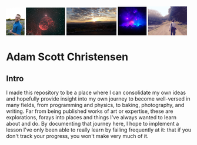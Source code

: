 <img src="resources/Christensen-Apr-2022-118(1).jpg" width="10%"/> <img src="resources/IC443b.jpeg" width="21%"/> <img src="resources/Provo_Sunset.jpg" width="27%"/> <img src="resources/OR_Concert 2022.jpg" width="15.5%"/> <img src="resources/Walk_Japan 2014.jpg" width="21%"/>


# Adam Scott Christensen
## Intro
I made this repository to be a place where I can consolidate my own ideas and hopefully provide insight into my own journey to become well-versed in many fields, from programming and physics, to baking, photography, and writing. Far from being published works of art or expertise, these are explorations, forays into places and things I've always wanted to learn about and do. By documenting that journey here, I hope to implement a lesson I've only been able to really learn by failing frequently at it: that if you don't track your progress, you won't make very much of it.
